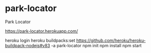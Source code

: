 # park-locator
Park Locator

https://park-locator.herokuapp.com/

heroku login
heroku buildpacks:set https://github.com/heroku/heroku-buildpack-nodejs#v83 -a park-locator
npm init
npm install
npm start
